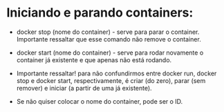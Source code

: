 # Iniciando e parando containers:
- docker stop (nome do container) - serve para parar o container. Importante ressaltar que esse comando não remove o container.

- docker start (nome do container) - serve para rodar novamente o container já existente e que apenas não está rodando.

- Importante ressaltar! para não confundirmos entre docker run, docker stop e docker start, respectivamente, é criar (do zero), parar (sem remover) e iniciar (a partir de uma já existente).

- Se não quiser colocar o nome do container, pode ser o ID.